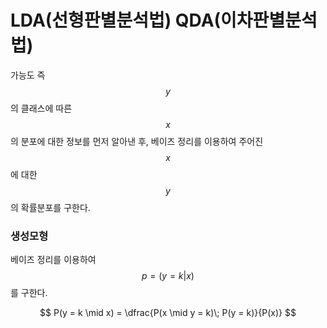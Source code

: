<script> MathJax.Hub.Queue(["Typeset",MathJax.Hub]); </script>

# LDA(선형판별분석법) QDA(이차판별분석법)

가능도 즉 $$y$$ 의 클래스에 따른 $$x$$ 의 분포에 대한 정보를 먼저 알아낸 후, 베이즈 정리를 이용하여 주어진 $$x$$ 에 대한 $$y$$의 확률분포를 구한다. 

### 생성모형

베이즈 정리를 이용하여 $$p = (y=k|x)$$ 를 구한다.

$$
P(y = k \mid x) = \dfrac{P(x \mid y = k)\; P(y = k)}{P(x)}
$$

<!-- 분류문제를 풀기 위해서는 각 클래스 $$k$$ 에 대한 확률을 비교하여 가장 큰 값을 선택한다. 따라서 모든 클래스에 대해 값이 같은 분모 $$P(x)$$ 은 굳이 계산하지 않아도 괜찮다.

$$
P(y = k \mid x) \;\; \propto \;\; P(x \mid y = k) \; P(y = k)
$$

여기에서 사전확률 $$P(y=k)$$ 는 특별한 정보가 없는 경우, 다음처럼 계산한다.

$$
P(y = k) \approx \frac{\;\;\;\; y = k \text{인 데이터의 수 } \text{ }\;\;\;\;\;\; }{{\text{ }}\text{    모든 데이터의 수    }\;\;\;\;\;\;\;\;}
$$

만약 다른 지식이나 정보를 알고 있는 사전확률값이 있다면 그 값을 사용하면 된다. 

$$y$$ 에 대한 $$x$$ 의 조건부확률인 가능도는 다음과 같이 계산한다.
- $$P(x|y=k)$$ 가 특정한 확률분포 모형을 따른다고 가정한다. 즉, 확률밀도함수의 형태를 가정한다. 
- $$k$$ 번째 클래스에 속하는 학습 데이터 $${x_1, \dots, x_N }$$ 을 사용하여 이 모형의 모수값을 구한다. 
- 모수값을 알고 있으므로 $$P(x|y=k)$$의 확률밀도함수를 구한 것이다. 즉, 새로운 독립변수 $$x$$가 어떤 값이 되더라도 $$P(x|y=k)$$의 값을 계산할 수 있다. 

### 이차판별분석법(QDA)

이차판별분석법의 가정은 독립변수 $$x$$ 가 실수이고 확률분포가 다변수 정규분포라고 가정한다. 단, $$x$$ 분포의 위치와 형태는 클래스에 따라 달라질 수 있다.  
- y=k 클래스마다 다른 다변수 정규분포이다.

$$
p(x \mid y = k) = \dfrac{1}{(2\pi)^{D/2} |\Sigma_k|^{1/2}} \exp \left( -\dfrac{1}{2} (x-\mu_k)^T \Sigma_k^{-1} (x-\mu_k) \right)
$$

독립변수 $$x$$ 에 대한 $$y$$ 클래스의 조건부확률분포는 베이즈 정리와 전체 확률의 법칙으로 구할 수 있다. 

$$
P(y=k \mid x) = \dfrac{p(x \mid y = k)P(y=k)}{p(x)} = \dfrac{p(x \mid y = k)P(y=k)}{\sum_l p(x \mid y = l)P(y=l) }
$$

### 선형판별분석법(LDA)

선형판별분석법의 가정은 각 Y 클래스에 대한 독립변수 X의 조건부확률분포가 공통된 공분산 행렬을 가지는 다변수 정규분포라고 가정한다. 

$$
\Sigma_k = \Sigma \ for \ all \ k
$$

조건부확률분포 정리

$$
\begin{eqnarray}
\log p(x \mid y = k) 
&=& \log \dfrac{1}{(2\pi)^{D/2} |\Sigma|^{1/2}} -  \dfrac{1}{2} (x-\mu_k)^T \Sigma^{-1} (x-\mu_k) \\
&=& C_0 - \dfrac{1}{2} (x-\mu_k)^T \Sigma^{-1} (x-\mu_k) \\
&=& C_0 - \dfrac{1}{2} \left( x^T\Sigma^{-1}x - 2\mu_k^T \Sigma^{-1}x + \mu_k^T \Sigma^{-1}\mu_k \right) \\
&=& C(x)  + \mu_k^T \Sigma^{-1}x - \dfrac{1}{2} \mu_k^T \Sigma^{-1}\mu_k \\
\end{eqnarray}
$$

$$
\begin{eqnarray}
p(x \mid y = k) 
&=& C'(x)\exp(w_k^Tx + w_{k0}) \\
\end{eqnarray}
$$

위의 식에서 $$C'(x) = \exp C(x)$$ 이다.

$$
\begin{eqnarray}
P(y=k \mid x) 
&=& \dfrac{p(x \mid y = k)P(y=k)}{\sum_l p(x \mid y = l)P(y=l) } \\
&=& \dfrac{C'(x)\exp(w_k^Tx + w_{k0}) P(y=k)}{\sum_l C'(x)\exp(w_l^Tx + w_{l0})P(y=l) } \\
&=& \dfrac{C'(x)\exp(w_k^Tx + w_{k0}) P(y=k)}{C'(x)\sum_l \exp(w_l^Tx + w_{l0})P(y=l) } \\
&=& \dfrac{P(y=k) \exp(w_k^Tx + w_{k0}) }{\sum_l P(y=l) \exp(w_l^Tx + w_{k0})} \\
&=& \dfrac{P(y=k) \exp(w_k^Tx + w_{k0}) }{P(x)} \\
\end{eqnarray}
$$

$$P(x)$$ 는 $$y$$ 클래스값에 영향을 받지 않는다. 

$$
\log P(y=k \mid x) = \log P(y=k) + w_k^Tx + w_{k0} - \log{P(x)} = w_k^Tx + C''_k
$$

모든 클래스 $$k$$ 에 대해 위와 같은 식이 성립하므로 클래스 $$k_1$$ 과 클래스 $$k_2$$ 의 경계선, 즉 두 클래스에 대한 확률값이 같아지는 $$x$$ 위치를 찾으면 다음과 같다.

$$
w_{k_1}^Tx + C''_{k_1} = w_{k_2}^Tx + C''_{k_2} \\
(w_{k_1} - w_{k_2})^Tx + (C''_{k_1} - C''_{k_2}) = 0 \\
w^Tx + C = 0
$$

판별함수가 $$x$$ 에 대한 선형방정식이 되고 경계선의 모양이 직선이 된다. 
 -->
